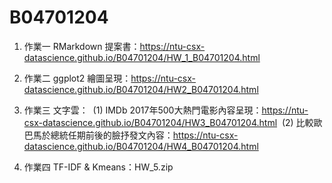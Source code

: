 # B04701204

1. 作業一 RMarkdown 提案書：https://ntu-csx-datascience.github.io/B04701204/HW_1_B04701204.html

2. 作業二 ggplot2 繪圖呈現：https://ntu-csx-datascience.github.io/B04701204/HW2_B04701204.html

3. 作業三 文字雲：
  (1) IMDb 2017年500大熱門電影內容呈現：https://ntu-csx-datascience.github.io/B04701204/HW3_B04701204.html
  (2) 比較歐巴馬於總統任期前後的臉抒發文內容：https://ntu-csx-datascience.github.io/B04701204/HW4_B04701204.html

4. 作業四 TF-IDF & Kmeans：HW_5.zip
